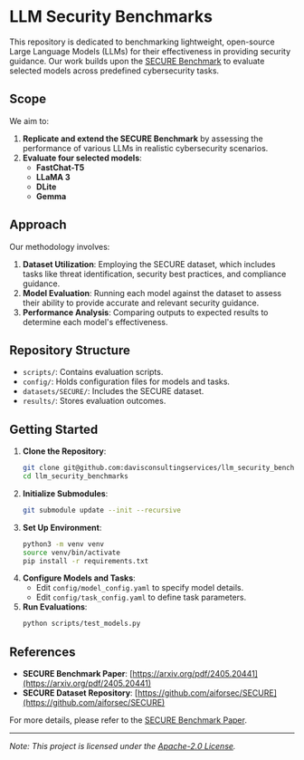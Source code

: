 # LLM Security Benchmarks

This repository is dedicated to benchmarking lightweight, open-source Large Language Models (LLMs) for their effectiveness in providing security guidance. Our work builds upon the [SECURE Benchmark](https://arxiv.org/pdf/2405.20441) to evaluate selected models across predefined cybersecurity tasks.

## Scope

We aim to:

1. **Replicate and extend the SECURE Benchmark** by assessing the performance of various LLMs in realistic cybersecurity scenarios.
2. **Evaluate four selected models**:
   - **FastChat-T5**
   - **LLaMA 3**
   - **DLite**
   - **Gemma**

## Approach

Our methodology involves:

1. **Dataset Utilization**: Employing the SECURE dataset, which includes tasks like threat identification, security best practices, and compliance guidance.
2. **Model Evaluation**: Running each model against the dataset to assess their ability to provide accurate and relevant security guidance.
3. **Performance Analysis**: Comparing outputs to expected results to determine each model's effectiveness.

## Repository Structure

- `scripts/`: Contains evaluation scripts.
- `config/`: Holds configuration files for models and tasks.
- `datasets/SECURE/`: Includes the SECURE dataset.
- `results/`: Stores evaluation outcomes.

## Getting Started

1. **Clone the Repository**:
   ```bash
   git clone git@github.com:davisconsultingservices/llm_security_benchmarks.git
   cd llm_security_benchmarks
   ```
2. **Initialize Submodules**:
   ```bash
   git submodule update --init --recursive
   ```
3. **Set Up Environment**:
   ```bash
   python3 -m venv venv
   source venv/bin/activate
   pip install -r requirements.txt
   ```
4. **Configure Models and Tasks**:
   - Edit `config/model_config.yaml` to specify model details.
   - Edit `config/task_config.yaml` to define task parameters.
5. **Run Evaluations**:
   ```bash
   python scripts/test_models.py
   ```

## References

- **SECURE Benchmark Paper**: [https://arxiv.org/pdf/2405.20441](https://arxiv.org/pdf/2405.20441)
- **SECURE Dataset Repository**: [https://github.com/aiforsec/SECURE](https://github.com/aiforsec/SECURE)

For more details, please refer to the [SECURE Benchmark Paper](https://arxiv.org/pdf/2405.20441).

---

*Note: This project is licensed under the [Apache-2.0 License](LICENSE).* 
